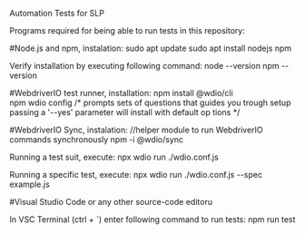 Automation Tests for SLP

Programs required for being able to run tests in this repository:

#Node.js and npm, instalation:
	sudo apt update
 	sudo apt install nodejs npm

  Verify installation by executing following command:
	node --version
	npm --version

#WebdriverIO test runner, installation:
	npm install @wdio/cli  
	npm wdio config		/* prompts sets of questions that guides you trough setup
				  passing a '--yes' parameter will install with default op				    tions */

#WebdriverIO Sync, instalation:  //helper module to run WebdriverIO commands synchronously 
	npm -i @wdio/sync

  Running a test suit, execute:
	npx wdio run ./wdio.conf.js

  Running a specific test, execute:
	npx wdio run ./wdio.conf.js --spec example.js

#Visual Studio Code or any other source-code editoru

In VSC Terminal (ctrl + `) enter following command to run tests:
	npm run test	
	
